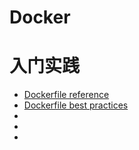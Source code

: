 
Docker
======

# 入门实践
* [Dockerfile reference]()
* [Dockerfile best practices]()
* []()
* []()
* []()

